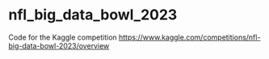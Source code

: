 # nfl_big_data_bowl_2023
Code for the Kaggle competition https://www.kaggle.com/competitions/nfl-big-data-bowl-2023/overview
